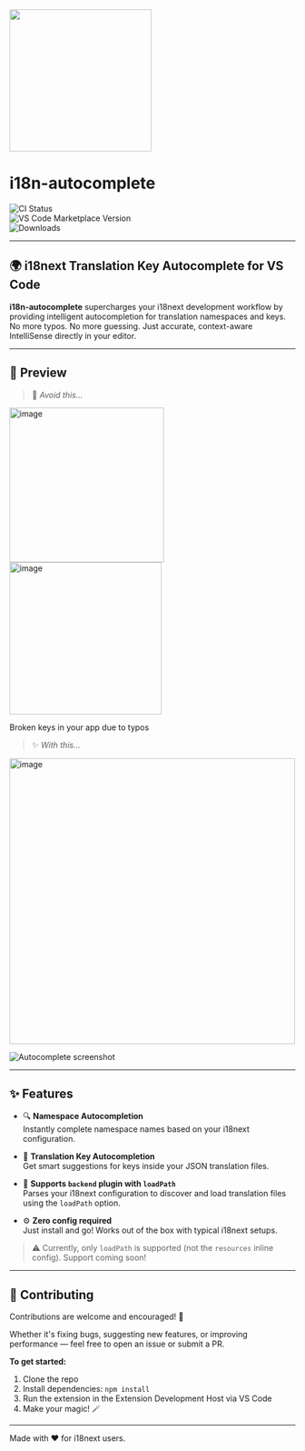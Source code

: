 <img src="https://github.com/user-attachments/assets/4dd85ed4-900a-46ce-b189-551b916e5e2a" width="250"/>

# i18n-autocomplete

![CI Status](https://img.shields.io/github/actions/workflow/status/your-org/i18n-autocomplete/ci.yml?branch=main)  
![VS Code Marketplace Version](https://img.shields.io/visual-studio-marketplace/v/yourpublisher.i18n-autocomplete)  
![Downloads](https://img.shields.io/visual-studio-marketplace/d/yourpublisher.i18n-autocomplete)

---

## 🌍 i18next Translation Key Autocomplete for VS Code

**i18n-autocomplete** supercharges your i18next development workflow by providing intelligent autocompletion for translation namespaces and keys.  
No more typos. No more guessing. Just accurate, context-aware IntelliSense directly in your editor.

---

## 📸 Preview

> 🧵 _Avoid this..._

<img width="272" alt="image" src="https://github.com/user-attachments/assets/19aa57ab-1eab-4713-97f1-ced676763a02" />
<img width="268" alt="image" src="https://github.com/user-attachments/assets/92bd4bc8-ca43-417a-9812-3046fdabe039" />

Broken keys in your app due to typos


> ✨ _With this..._

<img width="503" alt="image" src="https://github.com/user-attachments/assets/7d0ef9c9-2499-482e-8104-51a47572c6a1" />


![Autocomplete screenshot](./assets/autocomplete-demo.gif)

---

## ✨ Features

- 🔍 **Namespace Autocompletion**  
  Instantly complete namespace names based on your i18next configuration.

- 🧩 **Translation Key Autocompletion**  
  Get smart suggestions for keys inside your JSON translation files.

- 📁 **Supports `backend` plugin with `loadPath`**  
  Parses your i18next configuration to discover and load translation files using the `loadPath` option.

- ⚙️ **Zero config required**  
  Just install and go! Works out of the box with typical i18next setups.

> ⚠️ Currently, only `loadPath` is supported (not the `resources` inline config). Support coming soon!

---

## 🤝 Contributing

Contributions are welcome and encouraged! 🙌

Whether it's fixing bugs, suggesting new features, or improving performance — feel free to open an issue or submit a PR.

**To get started:**

1. Clone the repo
2. Install dependencies: `npm install`
3. Run the extension in the Extension Development Host via VS Code
4. Make your magic! 🪄

---

Made with ❤️ for i18next users.
